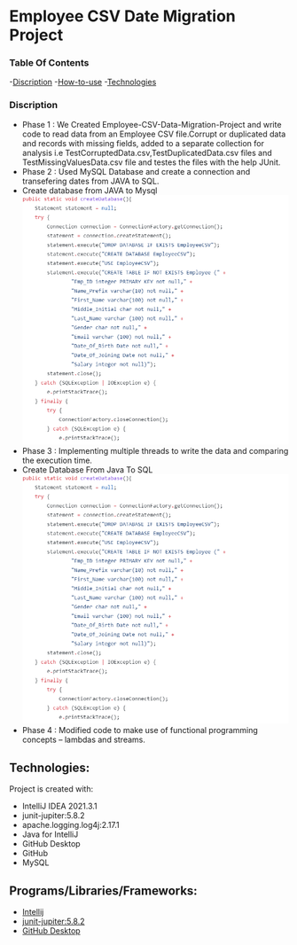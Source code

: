 # Employee CSV Date Migration Project
### Table Of Contents
-[Discription](#description)
-[How-to-use](#How-to-use)
-[Technologies](#References)

### Discription
* Phase 1 : We Created Employee-CSV-Data-Migration-Project and write code to read data from an Employee CSV file.Corrupt or duplicated data and records with missing fields,                  added to a separate collection for analysis i.e TestCorruptedData.csv,TestDuplicatedData.csv files and TestMissingValuesData.csv file and testes the files with the
             help JUnit.
* Phase 2 : Used MySQL Database and create a connection and transefering dates from JAVA to SQL. 
* Create database  from JAVA to Mysql
![Main Method](CreateDatabase.png)
* Phase 3 : Implementing multiple threads to write the data and comparing the execution time. 
* Create Database From Java To SQL
 ![Create Database](CreateDatabase.png)
* Phase 4 : Modified code to make use of functional programming concepts – lambdas and streams.



## Technologies:

Project is created with:
* IntelliJ IDEA 2021.3.1
* junit-jupiter:5.8.2
* apache.logging.log4j:2.17.1
* Java for IntelliJ
* GitHub Desktop
* GitHub
* MySQL

## Programs/Libraries/Frameworks:
* [Intellij](https://www.jetbrains.com/idea/download/#section=windows)
* [junit-jupiter:5.8.2](https://junit.org/junit5/docs/current/user-guide/)
* [GitHub Desktop](https://desktop.github.com)
